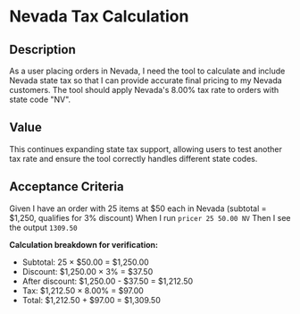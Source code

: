 # Nevada Tax Calculation

## Description

As a user placing orders in Nevada, I need the tool to calculate and include Nevada state tax so that I can provide accurate final pricing to my Nevada customers. The tool should apply Nevada's 8.00% tax rate to orders with state code "NV".

## Value

This continues expanding state tax support, allowing users to test another tax rate and ensure the tool correctly handles different state codes.

## Acceptance Criteria

Given I have an order with 25 items at $50 each in Nevada (subtotal = $1,250, qualifies for 3% discount)
When I run `pricer 25 50.00 NV`
Then I see the output `1309.50`

**Calculation breakdown for verification:**
- Subtotal: 25 × $50.00 = $1,250.00
- Discount: $1,250.00 × 3% = $37.50
- After discount: $1,250.00 - $37.50 = $1,212.50
- Tax: $1,212.50 × 8.00% = $97.00
- Total: $1,212.50 + $97.00 = $1,309.50